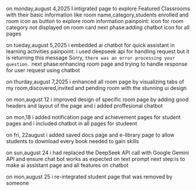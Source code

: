 on monday,august 4,2025 I intigrated page to explore Featured Classrooms
with their basic information like room name,category,students enrolled and room icon
as button to explore room information
painpoint: icon for room category not displayed on room card
next phase:adding chatbot icon for all pages


on tueday,august 5,2025 i embedded ai chatbot for quick assistant in learning activities
painpoint: i used deepseek api for handling request but it is returning this message Sorry, ``there was an error processing your question.``
next phase:enhancing room page and trying to handle response for user request using chatbot

on thurday,august 7,2025 i enhanced  all room page by visualizing tabs of my room,discovered,invited and pending room with the stunning ui design

on mon,august 12 i improved design of specific room page by adding good headers and layout of the page
and i added proffesional chatbot 

on mon,18 i added notification page and achievement pages for student pages and i included chatbot in all pages for studeent

on fri, 22august i added saved docs page and e-library page to allow students to download every book needed to gain skills


on sun,august 24 i had replaced the DeepSeek API call with Google Gemini API and ensure chat bot works as expected on text prompt
next step:is to make ai assistant page and all features on chatbot

on mon,august 25 i re-integrated student page that was removed by someone 